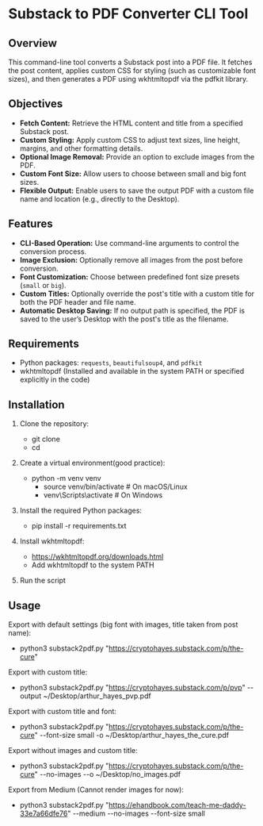 # Substack to PDF Converter CLI Tool

## Overview
This command-line tool converts a Substack post into a PDF file. It fetches the post content, applies custom CSS for styling (such as customizable font sizes), and then generates a PDF using wkhtmltopdf via the pdfkit library.

## Objectives
- **Fetch Content:** Retrieve the HTML content and title from a specified Substack post.
- **Custom Styling:** Apply custom CSS to adjust text sizes, line height, margins, and other formatting details.
- **Optional Image Removal:** Provide an option to exclude images from the PDF.
- **Custom Font Size:** Allow users to choose between small and big font sizes.
- **Flexible Output:** Enable users to save the output PDF with a custom file name and location (e.g., directly to the Desktop).

## Features
- **CLI-Based Operation:** Use command-line arguments to control the conversion process.
- **Image Exclusion:** Optionally remove all images from the post before conversion.
- **Font Customization:** Choose between predefined font size presets (`small` or `big`).
- **Custom Titles:** Optionally override the post's title with a custom title for both the PDF header and file name.
- **Automatic Desktop Saving:** If no output path is specified, the PDF is saved to the user’s Desktop with the post's title as the filename.

## Requirements
- Python packages: `requests`, `beautifulsoup4`, and `pdfkit`
- wkhtmltopdf (Installed and available in the system PATH or specified explicitly in the code)

## Installation

1. Clone the repository:
    - git clone <repository-url>
    - cd <repository-folder>

2. Create a virtual environment(good practice):
    - python -m venv venv
       - source venv/bin/activate  # On macOS/Linux
        - venv\Scripts\activate     # On Windows

3. Install the required Python packages:
    - pip install -r requirements.txt

4. Install wkhtmltopdf:
    - https://wkhtmltopdf.org/downloads.html
    - Add wkhtmltopdf to the system PATH

5. Run the script

## Usage

Export with default settings (big font with images, title taken from post name):
- python3 substack2pdf.py "https://cryptohayes.substack.com/p/the-cure"

Export with custom title:
- python3 substack2pdf.py "https://cryptohayes.substack.com/p/pvp" --output ~/Desktop/arthur_hayes_pvp.pdf


Export with custom title and font:
- python3 substack2pdf.py "https://cryptohayes.substack.com/p/the-cure" --font-size small -o ~/Desktop/arthur_hayes_the_cure.pdf

Export without images and custom title:
- python3 substack2pdf.py "https://cryptohayes.substack.com/p/the-cure" --no-images --o ~/Desktop/no_images.pdf

Export from Medium (Cannot render images for now):
- python3 substack2pdf.py "https://ehandbook.com/teach-me-daddy-33e7a66dfe76" --medium --no-images --font-size small
 

